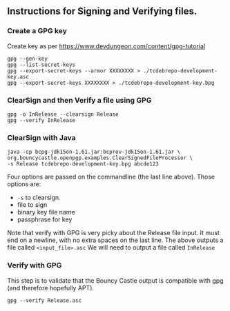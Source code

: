 ## Instructions for Signing and Verifying files.

### Create a GPG key
Create key as per https://www.devdungeon.com/content/gpg-tutorial

    gpg --gen-key
    gpg --list-secret-keys
    gpg --export-secret-keys --armor XXXXXXXX > ./tcdebrepo-development-key.asc
    gpg --export-secret-keys XXXXXXXX > ./tcdebrepo-development-key.bpg
    
### ClearSign and then Verify a file using GPG

    gpg -o InRelease --clearsign Release
    gpg --verify InRelease 
    
### ClearSign with Java
    java -cp bcpg-jdk15on-1.61.jar:bcprov-jdk15on-1.61.jar \ 
    org.bouncycastle.openpgp.examples.ClearSignedFileProcessor \
    -s Release tcdebrepo-development-key.bpg abcde123

Four options are passed on the commandline (the last line above). Those options are:
 - `-s` to clearsign.
 - file to sign
 - binary key file name
 - passphrase for key

Note that verify with GPG is very picky about the Release file input.
It must end on a newline, with no extra spaces on the last line.
The above outputs a file called `<input_file>.asc`
We will need to output a file called `InRelease`

### Verify with GPG
This step is to validate that the Bouncy Castle output is compatible with gpg (and therefore hopefully APT).

    gpg --verify Release.asc
